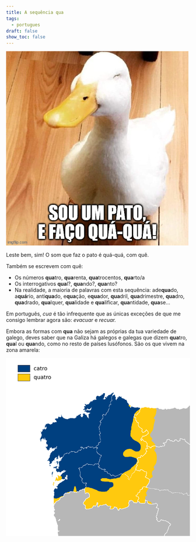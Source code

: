 ```yaml
---
title: A sequência qua
tags:
  - portugues
draft: false
show_toc: false
---
```

![Image](/img/sou_um_pato.jpg)

Leste bem, sim! O som que faz o pato é quá-quá, com quê. 

Também se escrevem com quê:

- Os números **qua**tro, **qua**renta, **qua**trocentos, **qua**rto/a
- Os interrogativos **qua**l?, **qua**ndo?, **qua**nto?
- Na realidade, a maioria de palavras com esta sequência: ade**qua**do, a**quá**rio, anti**qua**do, e**qua**ção,  e**qua**dor, **qua**dril, **qua**drimestre, **qua**dro, **qua**drado, **qua**lquer, **qua**lidade e **qua**lificar, **qua**ntidade, **qua**se...

Em português, *cua* é tão infrequente que as únicas exceções de que me consigo lembrar agora são: *evacuar* e *recuar.* 

Embora as formas com **qua** não sejam as próprias da tua variedade de galego, deves saber que na Galiza há galegos e galegas que dizem **qua**tro, **qua**l ou **qua**ndo, como no resto de países lusófonos. São os que vivem na zona amarela: 

![Image](/img/catro_quatro.png)
